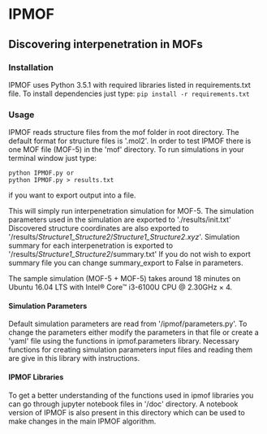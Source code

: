 # IPMOF
## Discovering interpenetration in MOFs

### Installation
IPMOF uses Python 3.5.1 with required libraries listed in requirements.txt file.
To install dependencies just type:
`pip install -r requirements.txt`

### Usage
IPMOF reads structure files from the mof folder in root directory.
The default format for structure files is '.mol2'.
In order to test IPMOF there is one MOF file (MOF-5) in the 'mof' directory.
To run simulations in your terminal window just type:
```
python IPMOF.py or
python IPMOF.py > results.txt
```
if you want to export output into a file.

This will simply run interpenetration simulation for MOF-5.
The simulation parameters used in the simulation are exported to './results/init.txt'
Discovered structure coordinates are also exported to
'/results/*Structure1_Structure2*/*Structure1_Structure2.xyz*'.
Simulation summary for each interpenetration is exported to
'/results/*Structure1_Structure2*/summary.txt'
If you do not wish to export summary file you can change summary_export to False in parameters.

The sample simulation (MOF-5 + MOF-5) takes around 18 minutes
on Ubuntu 16.04 LTS with Intel® Core™ i3-6100U CPU @ 2.30GHz × 4.

#### Simulation Parameters
Default simulation parameters are read from '/ipmof/parameters.py'.
To change the parameters either modify the parameters in that file or create a 'yaml'
file using the functions in ipmof.parameters library. Necessary functions for creating
simulation parameters input files and reading them are give in this library with instructions.

#### IPMOF Libraries
To get a better understanding of the functions used in ipmof libraries you can go through
jupyter notebook files in '/doc' directory.
A notebook version of IPMOF is also present in this directory which can be used to make
changes in the main IPMOF algorithm.
